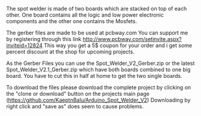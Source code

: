 The spot welder is made of two boards which are stacked on top of each other.
One board contains all the logic and low power electronic components and the other one contains the Mosfets.


The gerber files are made to be used at pcbway.com 
You can support me by registering through this link http://www.pcbway.com/setinvite.aspx?inviteid=12824
This way you get a 5$ coupon for your order and i get some percent discount at the shop for upcoming projects.


As the Gerber Files you can use the Spot_Welder_V2_Gerber.zip or the latest Spot_Welder_V2.1_Gerber.zip which have both boards combined to one big board. 
You have to cut this in half at home to get the two single boards.


To download the files please download the complete project by clicking on the "clone or download" button on the projects main page (https://github.com/KaeptnBalu/Arduino_Spot_Welder_V2)
Downloading by right click and "save as" does seem to cause problems.
